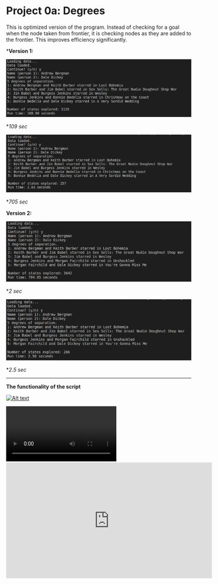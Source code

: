 # Project 0a: Degrees

This is optimized version of the program. Instead of checking for a goal when the
node taken from frontier, it is checking nodes as they are added to the frontier. This improves efficiency significantly.

***Version 1:**

![version1](https://raw.githubusercontent.com/akovalyo/CS50AI/master/week00/degrees/scr/scr_1.png)

**109 sec*


![version1](https://raw.githubusercontent.com/akovalyo/CS50AI/master/week00/degrees/scr/scr_1o.png)

**705 sec*


**Version 2:**


![version2](https://raw.githubusercontent.com/akovalyo/CS50AI/master/week00/degrees/scr/scr_2.png)

**2 sec*


![version2](https://raw.githubusercontent.com/akovalyo/CS50AI/master/week00/degrees/scr/scr_2o.png)

**2.5 sec*

***

**The functionality of the script**

[![Alt text](https://img.youtube.com/vi/QAjBharpQgU/0.jpg)](https://www.youtube.com/watch?v=QAjBharpQgU)

<video controls="controls">
  <source type="video/mp4" src="https://www.youtube.com/embed/QAjBharpQgU"></source>
  <p>Your browser does not support the video element.</p>
</video>

<iframe width="560" height="315" src="https://www.youtube.com/embed/QAjBharpQgU" frameborder="0" allow="accelerometer; autoplay; encrypted-media; gyroscope; picture-in-picture" allowfullscreen></iframe>